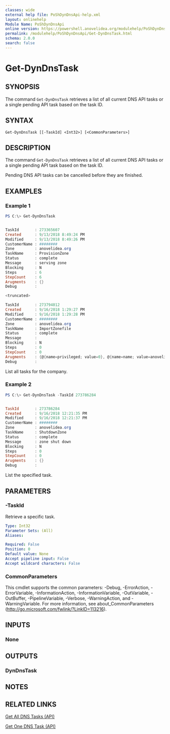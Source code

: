 ```yaml
---
classes: wide
external help file: PoShDynDnsApi-help.xml
layout: onlinehelp
Module Name: PoShDynDnsApi
online version: https://powershell.anovelidea.org/modulehelp/PoShDynDnsApi/Get-DynDnsTask.html
permalink: /modulehelp/PoShDynDnsApi/Get-DynDnsTask.html
schema: 2.0.0
search: false
---
```


# Get-DynDnsTask

## SYNOPSIS
The command `Get-DynDnsTask` retrieves a list of all current DNS API tasks or a single pending API task based on the task ID.

## SYNTAX

```
Get-DynDnsTask [[-TaskId] <Int32>] [<CommonParameters>]
```

## DESCRIPTION
The command `Get-DynDnsTask` retrieves a list of all current DNS API tasks or a single pending API task based on the task ID.

Pending DNS API tasks can be cancelled before they are finished.

## EXAMPLES

### Example 1
```powershell
PS C:\> Get-DynDnsTask


TaskId       : 273365607
Created      : 9/13/2018 8:49:24 PM
Modified     : 9/13/2018 8:49:26 PM
CustomerName : ########
Zone         : anovelidea.org
TaskName     : ProvisionZone
Status       : complete
Message      : serving zone
Blocking     : N
Steps        : 6
StepCount    : 6
Arugments    : {}
Debug        :

<truncated>

TaskId       : 273794012
Created      : 9/16/2018 1:29:27 PM
Modified     : 9/16/2018 1:29:28 PM
CustomerName : ########
Zone         : anovelidea.org
TaskName     : ImportZonefile
Status       : complete
Message      :
Blocking     : N
Steps        : 0
StepCount    : 0
Arugments    : {@{name=privileged; value=0}, @{name=name; value=anovelidea.org}}
Debug        :
```

List all tasks for the company.

### Example 2
```powershell
PS C:\> Get-DynDnsTask -TaskId 273786284


TaskId       : 273786284
Created      : 9/16/2018 12:21:35 PM
Modified     : 9/16/2018 12:21:37 PM
CustomerName : ########
Zone         : anovelidea.org
TaskName     : ShutdownZone
Status       : complete
Message      : zone shut down
Blocking     : N
Steps        : 0
StepCount    : 0
Arugments    : {}
Debug        :
```

List the specified task.

## PARAMETERS

### -TaskId
Retrieve a specific task.

```yaml
Type: Int32
Parameter Sets: (All)
Aliases:

Required: False
Position: 0
Default value: None
Accept pipeline input: False
Accept wildcard characters: False
```

### CommonParameters
This cmdlet supports the common parameters: -Debug, -ErrorAction, -ErrorVariable, -InformationAction, -InformationVariable, -OutVariable, -OutBuffer, -PipelineVariable, -Verbose, -WarningAction, and -WarningVariable. For more information, see about_CommonParameters (http://go.microsoft.com/fwlink/?LinkID=113216).

## INPUTS

### None

## OUTPUTS

### DynDnsTask

## NOTES

## RELATED LINKS

[Get All DNS Tasks (API)](https://help.dyn.com/get-all-dns-tasks-api/)

[Get One DNS Task (API)](https://help.dyn.com/get-one-dns-task-api/)